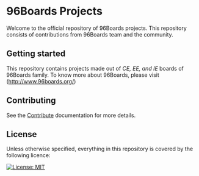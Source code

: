 # 96Boards Projects

Welcome to the official repository of 96Boards projects. This repository consists of contributions from 96Boards team and 
the community.

## Getting started

This repository contains projects made out of _CE, EE, and IE_ boards of 96Boards family. To know more about 96Boards, please visit
(http://www.96boards.org/)

## Contributing

See the [Contribute](CONTRIBUTE.md) documentation for more details.

## License

Unless otherwise specified, everything in this repository is covered by the following licence:

[![License: MIT](https://img.shields.io/badge/License-MIT-yellow.svg)](https://opensource.org/licenses/MIT)

